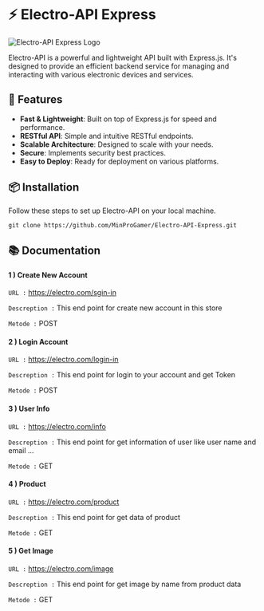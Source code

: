 # ⚡️ Electro-API Express

![Electro-API Express Logo](https://your-image-link-here.com/logo.png)

Electro-API is a powerful and lightweight API built with Express.js. It's designed to provide an efficient backend service for managing and interacting with various electronic devices and services.

## 🚀 Features

- **Fast & Lightweight**: Built on top of Express.js for speed and performance.
- **RESTful API**: Simple and intuitive RESTful endpoints.
- **Scalable Architecture**: Designed to scale with your needs.
- **Secure**: Implements security best practices.
- **Easy to Deploy**: Ready for deployment on various platforms.

## 📦 Installation

Follow these steps to set up Electro-API on your local machine.

``` git clone https://github.com/MinProGamer/Electro-API-Express.git ```

## 📚 Documentation

#### 1 ) Create New Account

```URL :``` https://electro.com/sgin-in

```Descreption :``` This end point for create new account in this store

```Metode :``` POST


#### 2 ) Login Account

```URL :``` https://electro.com/login-in

```Descreption :``` This end point for login to your account and get Token

```Metode :``` POST


#### 3 ) User Info

```URL :``` https://electro.com/info

```Descreption :``` This end point for get information of user like user name and email ...

```Metode :``` GET


#### 4 ) Product 

```URL :``` https://electro.com/product

```Descreption :``` This end point for get data of product

```Metode :``` GET


#### 5 ) Get Image  

```URL :``` https://electro.com/image

```Descreption :``` This end point for get image by name from product data

```Metode :``` GET


